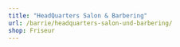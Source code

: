 ```yaml
---
title: "HeadQuarters Salon & Barbering"
url: /barrie/headquarters-salon-und-barbering/
shop: Friseur
---
```

